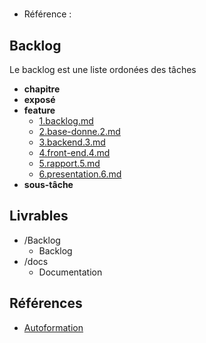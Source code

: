 #  

- Référence :   

 

## Backlog 

Le backlog est une liste ordonées des tâches 

- **chapitre** 
- **exposé** 
- **feature** 
  - [1.backlog.md](./Backlog/feature/1.backlog.md) 
  - [2.base-donne.2.md](./Backlog/feature/2.base-donne.2.md) 
  - [3.backend.3.md](./Backlog/feature/3.backend.3.md) 
  - [4.front-end.4.md](./Backlog/feature/4.front-end.4.md) 
  - [5.rapport.5.md](./Backlog/feature/5.rapport.5.md) 
  - [6.presentation.6.md](./Backlog/feature/6.presentation.6.md) 
- **sous-tâche** 
## Livrables 

 

- /Backlog 
  - Backlog 
- /docs 
  - Documentation 
## Références 

 

- [Autoformation](#) 

